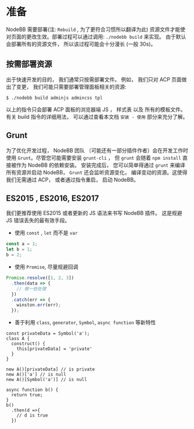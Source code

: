 # 准备
NodeBB 需要部署(注: `Rebuild` , 为了更符合习惯所以翻译为此) 资源文件才能使对页面的更改生效。部署过程可以通过调用: `./nodebb build` 来实现。 由于默认会部署所有的资源文件， 所以该过程可能会十分漫长 (一般 30s)。

## 按需部署资源
出于快速开发的目的， 我们通常只按需部署文件。
例如， 我们只对 ACP 页面做出了变更， 我们可能只需要部署管理面板相关的资源:
```
$ ./nodebb build adminjs admincss tpl
```
以上的指令只会部署 ACP 面板的浏览器端 JS ， 样式表 以及 所有的模板文件。
有关 build 指令的详细用法， 可以通过查看本文档 `安装 - 使用` 部分来充分了解。

## Grunt
为了优化开发过程， NodeBB 团队 （可能还有一部分插件作者）会在开发工作时使用 `Grunt`。尽管您可能需要安装 `grunt-cli` ， 但 `grunt` 会随着 `npm install` 直接被作为 NodeBB 的依赖安装。
安装完成后， 您可以简单得通过 `grunt` 来编译所有资源并启动 NodeBB， `Grunt` 还会监听资源变化， 编译变动的资源。这使得我们无需通过 ACP， 或者通过指令重启， 启动 NodeBB。

## ES2015 , ES2016, ES2017
我们更推荐使用 ES2015 或者更新的 JS 语法来书写 NodeBB 插件。 这是规避 JS 错误丢失的最有效手段。
* 使用 `const` , `let` 而不是 `var`
```javascript
const a = 1;
let b = 1;
b = 2; 
```
* 使用 `Promise`, 尽量规避回调
```javascript
Promise.resolve([1, 2, 3])
  .then(data => {
    // 做一些处理
  })
  .catch(err => {
    winston.err(err);
  });
```
* 善于利用 `class`, `generator`, `Symbol`, `async function` 等新特性
```
const privateData = Symbol('a');
class A {
  construct() {
    this[privateData] = 'private'
  }
}

new A()[privateData] // is private
new A()['a'] // is null 
new A()[Symbol('a')] // is null

async function b() {
  return true;
}
b()
  .then(d =>{
    // d is true
  })
```
